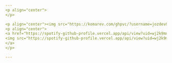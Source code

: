 ```yaml
---
<p align="center">
</p>

<p align="center"><img src="https://komarev.com/ghpvc/?username=jozdev&style=flat-square" /></p>
<p align="center">
<a href="https://spotify-github-profile.vercel.app/api/view?uid=wj2k9mnpz8rif2wbjycvxginb&redirect=true">
<img src="https://spotify-github-profile.vercel.app/api/view?uid=wj2k9mnpz8rif2wbjycvxginb&cover_image=true&theme=novatorem&bar_color=474847&bar_color_cover=false" />
</a>
</p>

---
```


